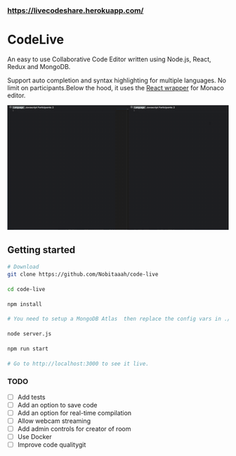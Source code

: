 ### https://livecodeshare.herokuapp.com/

# CodeLive

An easy to use Collaborative Code Editor written using Node.js, React, Redux and MongoDB.

Support auto completion and syntax highlighting for multiple languages. No limit on participants.Below the hood, it uses the [React wrapper](https://github.com/suren-atoyan/monaco-react#readme) for Monaco editor.

![image](https://github.com/Nobitaaah/code-live/blob/master/src/components/mainpage/codeShare.gif)

## Getting started

```bash
# Download
git clone https://github.com/Nobitaaah/code-live

cd code-live

npm install

# You need to setup a MongoDB Atlas  then replace the config vars in ./config.

node server.js

npm run start

# Go to http://localhost:3000 to see it live.
```
### TODO

- [ ] Add tests
- [ ] Add an option to save code
- [ ] Add an option for real-time compilation
- [ ] Allow webcam streaming
- [ ] Add admin controls for creator of room
- [ ] Use Docker
- [ ] Improve code qualitygit
